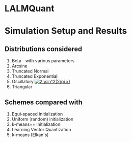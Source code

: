 # LALMQuant

# Simulation Setup and Results

## Distributions considered

1. Beta - with various parameters
2. Arcsine
3. Truncated Normal
4. Truncated Exponential
5. Oscillatory <a href="https://www.codecogs.com/eqnedit.php?latex=2&space;\sin^2(2\pi&space;x)" target="_blank"><img src="https://latex.codecogs.com/gif.latex?2&space;\sin^2(2\pi&space;x)" title="2 \sin^2(2\pi x)" /></a>
6. Triangular

## Schemes compared with

1. Equi-spaced initialization
2. Uniform (random) initialization
3. k-means++  initialization
4. Learning Vector Quantization
5. k-means (Elkan's)


